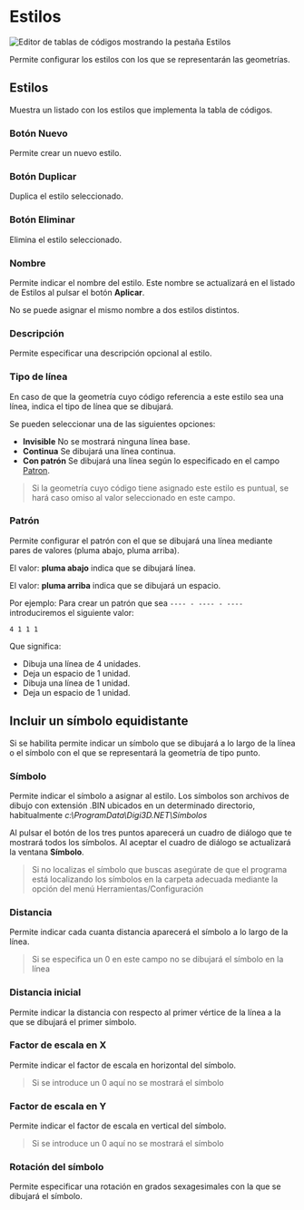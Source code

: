 # Estilos

![Editor de tablas de códigos mostrando la pestaña Estilos](../../../../.gitbook/assets/PestañaEstilos.PNG)

Permite configurar los estilos con los que se representarán las geometrías.

## Estilos

Muestra un listado con los estilos que implementa la tabla de códigos.

### Botón Nuevo

Permite crear un nuevo estilo.

### Botón Duplicar

Duplica el estilo seleccionado.

### Botón Eliminar

Elimina el estilo seleccionado.

### Nombre

Permite indicar el nombre del estilo. Este nombre se actualizará en el listado de Estilos al pulsar el botón **Aplicar**.

No se puede asignar el mismo nombre a dos estilos distintos.

### Descripción

Permite especificar una descripción opcional al estilo.

### Tipo de línea

En caso de que la geometría cuyo código referencia a este estilo sea una línea, indica el tipo de línea que se dibujará.

Se pueden seleccionar una de las siguientes opciones:

* **Invisible** No se mostrará ninguna línea base.
* **Continua** Se dibujará una línea continua.
* **Con patrón** Se dibujará una línea según lo especificado en el campo [Patron](estilos.md#patron).

> Si la geometría cuyo código tiene asignado este estilo es puntual, se hará caso omiso al valor seleccionado en este campo.

### Patrón

Permite configurar el patrón con el que se dibujará una línea mediante pares de valores (pluma abajo, pluma arriba).

El valor: **pluma abajo** indica que se dibujará línea.

El valor: **pluma arriba** indica que se dibujará un espacio.

Por ejemplo: Para crear un patrón que sea `---- - ---- - ----`introduciremos el siguiente valor:

```
4 1 1 1
```

Que significa:

* Dibuja una línea de 4 unidades.
* Deja un espacio de 1 unidad.
* Dibuja una línea de 1 unidad.
* Deja un espacio de 1 unidad.

## Incluir un símbolo equidistante

Si se habilita permite indicar un símbolo que se dibujará a lo largo de la línea o el símbolo con el que se representará la geometría de tipo punto.

### Símbolo

Permite indicar el símbolo a asignar al estilo. Los símbolos son archivos de dibujo con extensión .BIN ubicados en un determinado directorio, habitualmente _c:\ProgramData\Digi3D.NET\Símbolos_

Al pulsar el botón de los tres puntos aparecerá un cuadro de diálogo que te mostrará todos los símbolos. Al aceptar el cuadro de diálogo se actualizará la ventana **Símbolo**.

> Si no localizas el símbolo que buscas asegúrate de que el programa está localizando los símbolos en la carpeta adecuada mediante la opción del menú Herramientas/Configuración

### Distancia

Permite indicar cada cuanta distancia aparecerá el símbolo a lo largo de la línea.

> Si se especifica un 0 en este campo no se dibujará el símbolo en la línea

### Distancia inicial

Permite indicar la distancia con respecto al primer vértice de la línea a la que se dibujará el primer símbolo.

### Factor de escala en X

Permite indicar el factor de escala en horizontal del símbolo.

> Si se introduce un 0 aquí no se mostrará el símbolo

### Factor de escala en Y

Permite indicar el factor de escala en vertical del símbolo.

> Si se introduce un 0 aquí no se mostrará el símbolo

### Rotación del símbolo

Permite especificar una rotación en grados sexagesimales con la que se dibujará el símbolo.
